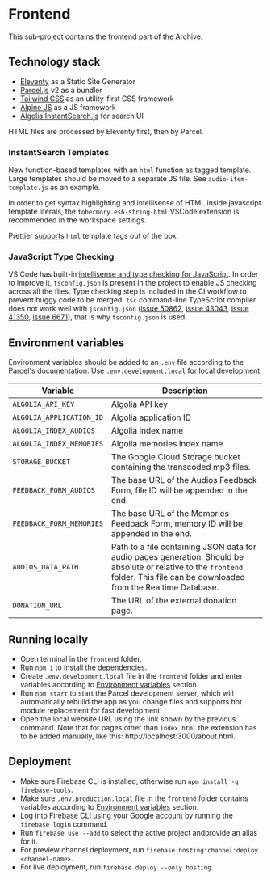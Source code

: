 # Frontend

This sub-project contains the frontend part of the Archive.

## Technology stack

- [Eleventy](https://www.11ty.dev/) as a Static Site Generator
- [Parcel.js](https://parceljs.org/) v2 as a bundler
- [Tailwind CSS](https://tailwindcss.com/) as an utility-first CSS framework
- [Alpine JS](https://github.com/alpinejs/alpine) as a JS framework
- [Algolia InstantSearch.js](https://www.algolia.com/doc/guides/building-search-ui/getting-started/js/)
  for search UI

HTML files are processed by Eleventy first, then by Parcel.

### InstantSearch Templates

New function-based templates with an `html` function as tagged template. Large
templates should be moved to a separate JS file. See `audio-item-template.js` as
an example.

In order to get syntax highlighting and intellisense of HTML inside javascript
template literals, the `tobermory.es6-string-html` VSCode extension is
recommended in the workspace settings.

Prettier
[supports](https://prettier.io/blog/2018/11/07/1.15.0.html#html-template-literal-in-javascript)
`html` template tags out of the box.

### JavaScript Type Checking

VS Code has built-in
[intellisense and type checking for JavaScript](https://code.visualstudio.com/docs/nodejs/working-with-javascript).
In order to improve it, `tsconfig.json` is present in the project to enable JS
checking across all the files. Type checking step is included in the CI workflow
to prevent buggy code to be merged. `tsc` command-line TypeScript compiler does
not work well with `jsconfig.json`
([issue 50862](https://github.com/microsoft/TypeScript/issues/50862),
[issue 43043](https://github.com/microsoft/TypeScript/issues/43043),
[issue 41350](https://github.com/microsoft/TypeScript/issues/41350),
[issue 6671](https://github.com/microsoft/TypeScript/issues/6671)), that is why
`tsconfig.json` is used.

## Environment variables

Environment variables should be added to an `.env` file according to the
[Parcel's documentation](https://parceljs.org/features/node-emulation/#.env-files).
Use `.env.development.local` for local development.

| Variable                 | Description                                                                                                                                                                      |
| ------------------------ | -------------------------------------------------------------------------------------------------------------------------------------------------------------------------------- |
| `ALGOLIA_API_KEY`        | Algolia API key                                                                                                                                                                  |
| `ALGOLIA_APPLICATION_ID` | Algolia application ID                                                                                                                                                           |
| `ALGOLIA_INDEX_AUDIOS`   | Algolia index name                                                                                                                                                               |
| `ALGOLIA_INDEX_MEMORIES` | Algolia memories index name                                                                                                                                                      |
| `STORAGE_BUCKET`         | The Google Cloud Storage bucket containing the transcoded mp3 files.                                                                                                             |
| `FEEDBACK_FORM_AUDIOS`   | The base URL of the Audios Feedback Form, file ID will be appended in the end.                                                                                                   |
| `FEEDBACK_FORM_MEMORIES` | The base URL of the Memories Feedback Form, memory ID will be appended in the end.                                                                                               |
| `AUDIOS_DATA_PATH`       | Path to a file containing JSON data for audio pages generation. Should be absolute or relative to the `frontend` folder. This file can be downloaded from the Realtime Database. |
| `DONATION_URL`           | The URL of the external donation page.                                                                                                                                           |

## Running locally

- Open terminal in the `frontend` folder.
- Run `npm i` to install the dependencies.
- Create `.env.development.local` file in the `frontend` folder and enter
  variables according to [Environment variables](#environment-variables)
  section.
- Run `npm start` to start the Parcel development server, which will
  automatically rebuild the app as you change files and supports hot module
  replacement for fast development.
- Open the local website URL using the link shown by the previous command. Note
  that for pages other than `index.html` the extension has to be added manually,
  like this: http://localhost:3000/about.html.

## Deployment

- Make sure Firebase CLI is installed, otherwise run
  `npm install -g firebase-tools`.
- Make sure `.env.production.local` file in the `frontend` folder contains
  variables according to [Environment variables](#environment-variables)
  section.
- Log into Firebase CLI using your Google account by running the
  `firebase login` command.
- Run `firebase use --add` to select the active project andprovide an alias for
  it.
- For preview channel deployment, run
  `firebase hosting:channel:deploy <channel-name>`.
- For live deployment, run `firebase deploy --only hosting`.
